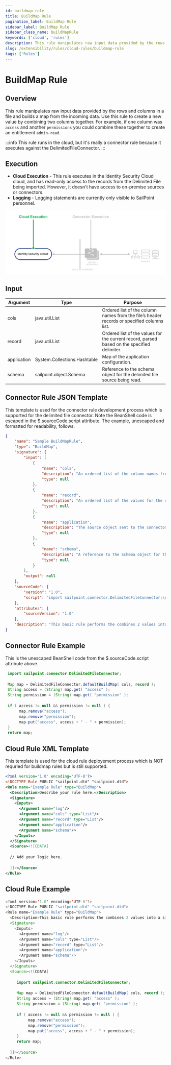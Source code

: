 ```yaml
---
id: buildmap-rule
title: BuildMap Rule
pagination_label: BuildMap Rule
sidebar_label: BuildMap Rule
sidebar_class_name: buildMapRule
keywords: ['cloud', 'rules']
description: This rule manipulates raw input data provided by the rows and columns in a file.
slug: /extensibility/rules/cloud-rules/buildmap-rule
tags: ['Rules']
---
```


# BuildMap Rule

## Overview

This rule manipulates raw input data provided by the rows and columns in a file and builds a map from the incoming data. Use this rule to create a new value by combining two columns together. For example, if one column was `access` and another `permissions` you could combine these together to create an entitlement `admin-read`.

:::info This rule runs in the cloud, but it's really a connector rule because it executes against the DelimitedFileConnector. :::

## Execution

- **Cloud Execution** - This rule executes in the Identity Security Cloud cloud, and has read-only access to the records from the Delimited File being imported. However, it doesn't have access to on-premise sources or connectors.
- **Logging** - Logging statements are currently only visible to SailPoint personnel.

![Rule Execution](../img/cloud_execution.png)

## Input

| Argument | Type | Purpose |
| --- | --- | --- |
| cols | java.util.List | Ordered list of the column names from the file’s header records or specified columns list. |
| record | java.util.List | Ordered list of the values for the current record, parsed based on the specified delimiter. |
| application | System.Collections.Hashtable | Map of the application configuration. |
| schema | sailpoint.object.Schema | Reference to the schema object for the delimited file source being read. |

## Connector Rule JSON Template
This template is used for the connector rule development process which is supported for the delimited file connector. Note the BeanShell code is escaped in the $.sourceCode.script attribute. The example, unescaped and formatted for readability, follows.

```JSON
{
    "name": "Sample BuildMapRule",
    "type": "BuildMap",
    "signature": {
        "input": [
            {
                "name": "cols",
                "description": "An ordered list of the column names from the file’s header record or specified Columns list.",
                "type": null
            },
            {
                "name": "record",
                "description": "An ordered list of the values for the current record (parsed based on the specified delimiter)",
                "type": null
            },
            {
                "name": "application",
                "description": "The source object sent to the connector from IdentityNow.",
                "type": null
            },
            {
                "name": "schema",
                "description": "A reference to the Schema object for the Delimited File source being read.",
                "type": null
            }
        ],
        "output": null
    },
    "sourceCode": {
        "version": "1.0",
        "script": "import sailpoint.connector.DelimitedFileConnector;\n\nMap map = DelimitedFileConnector.defaultBuildMap( cols, record );\nString access = (String) map.get( \"access\" );\nString permission = (String) map.get( \"permission\" );\n\nif ( access != null && permission != null ) {\n     map.remove(\"access\");\n     map.remove(\"permission\");\n     map.put(\"access\", access + \" - \" + permission);\n}\nreturn map;"
    },
    "attributes": {
        "sourceVersion": "1.0"
    },
    "description": "This basic rule performs the combines 2 values into a single attribute."
}
```
## Connector Rule Example
This is the unescaped BeanShell code from the $.sourceCode.script attribute above.
```java
 import sailpoint.connector.DelimitedFileConnector;

 Map map = DelimitedFileConnector.defaultBuildMap( cols, record );
 String access = (String) map.get( "access" );
 String permission = (String) map.get( "permission" );

 if ( access != null && permission != null ) {
      map.remove("access");
      map.remove("permission");
      map.put("access", access + " - " + permission);
 }
 return map;
```
## Cloud Rule XML Template
This template is used for the cloud rule deployement process which is NOT requried for buildmap rules but is still supported. 

```xml
<?xml version='1.0' encoding='UTF-8'?>
<!DOCTYPE Rule PUBLIC "sailpoint.dtd" "sailpoint.dtd">
<Rule name="Example Rule" type="BuildMap">
  <Description>Describe your rule here.</Description>
  <Signature>
    <Inputs>
      <Argument name="log"/>
      <Argument name="cols" type="List"/>
      <Argument name="record" type="List"/>
      <Argument name="application"/>
      <Argument name="schema"/>
    </Inputs>
  </Signature>
  <Source><![CDATA[

  // Add your logic here.

  ]]></Source>
</Rule>
```

## Cloud Rule Example

```java
<?xml version='1.0' encoding='UTF-8'?>
<!DOCTYPE Rule PUBLIC "sailpoint.dtd" "sailpoint.dtd">
<Rule name="Example Rule" type="BuildMap">
  <Description>This basic rule performs the combines 2 values into a single attribute.</Description>
  <Signature>
    <Inputs>
      <Argument name="log"/>
      <Argument name="cols" type="List"/>
      <Argument name="record" type="List"/>
      <Argument name="application"/>
      <Argument name="schema"/>
    </Inputs>
  </Signature>
  <Source><![CDATA[

     import sailpoint.connector.DelimitedFileConnector;

     Map map = DelimitedFileConnector.defaultBuildMap( cols, record );
     String access = (String) map.get( "access" );
     String permission = (String) map.get( "permission" );

     if ( access != null && permission != null ) {
          map.remove("access");
          map.remove("permission");
          map.put("access", access + " - " + permission);
     }
     return map;

  ]]></Source>
</Rule>
```
